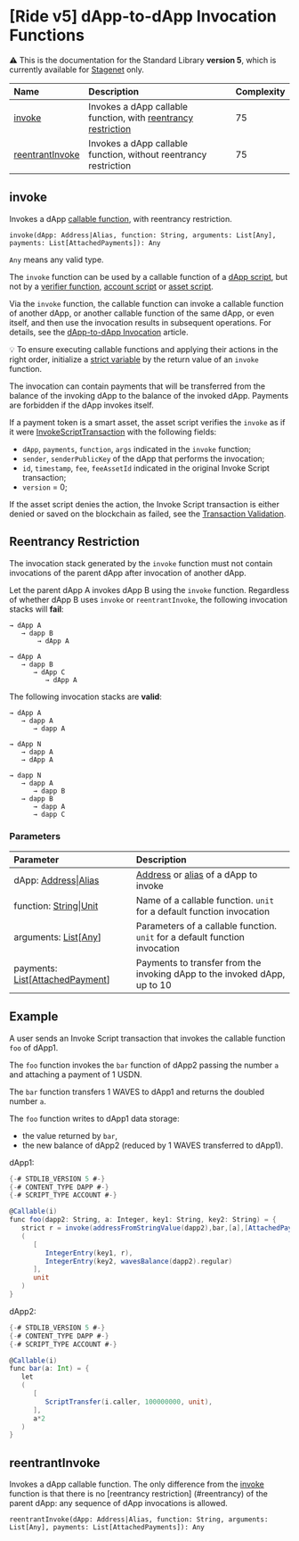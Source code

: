 # [Ride v5] dApp-to-dApp Invocation Functions

:warning: This is the documentation for the Standard Library **version 5**, which is currently available for [Stagenet](/en/blockchain/blockchain-network/) only.

| Name | Description | Complexity |
| :--- | :--- | :--- |
| [invoke](#invoke) | Invokes a dApp callable function, with [reentrancy restriction](#reentrancy) | 75 |
| [reentrantInvoke](#reentrantinvoke) | Invokes a dApp callable function, without reentrancy restriction | 75 |

## invoke

Invokes a dApp [callable function](/en/ride/v5/functions/callable-function), with reentrancy restriction.

```ride
invoke(dApp: Address|Alias, function: String, arguments: List[Any], payments: List[AttachedPayments]): Any
```

`Any` means any valid type.

The `invoke` function can be used by a callable function of a [dApp script](/en/ride/script/script-types/dapp-script), but not by a [verifier function](/en/ride/functions/verifier-function), [account script](/en/ride/script/script-types/account-script) or [asset script](/en/ride/script/script-types/asset-script).

Via the `invoke` function, the callable function can invoke a callable function of another dApp, or another callable function of the same dApp, or  even itself, and then use the invocation results in subsequent operations. For details, see the [dApp-to-dApp Invocation](/en/ride/advanced/dapp-to-dapp) article.

:bulb: To ensure executing callable functions and applying their actions in the right order, initialize a [strict variable](/en/ride/v5/variables/) by the return value of an `invoke` function.

The invocation can contain payments that will be transferred from the balance of the invoking dApp to the balance of the invoked dApp. Payments are forbidden if the dApp invokes itself.

If a payment token is a smart asset, the asset script verifies the `invoke` as if it were [InvokeScriptTransaction](/en/ride/v5/structures/transaction-structures/burn-transaction) with the following fields:
* `dApp`, `payments`, `function`, `args` indicated in the `invoke` function;
* `sender`, `senderPublicKey` of the dApp that performs the invocation;
* `id`, `timestamp`, `fee`, `feeAssetId` indicated in the original Invoke Script transaction;
* `version` = 0;

If the asset script denies the action, the Invoke Script transaction is either denied or saved on the blockchain as failed, see the [Transaction Validation](/en/blockchain/transaction/transaction-validation).

## Reentrancy Restriction<a id="reentrancy"></a>

The invocation stack generated by the `invoke` function must not contain invocations of the parent dApp after invocation of another dApp.

Let the parent dApp A invokes dApp B using the `invoke` function. Regardless of whether dApp B uses `invoke` or `reentrantInvoke`, the following invocation stacks will **fail**:

```
→ dApp A
   → dapp B
       → dApp A
```

```
→ dApp A
   → dapp B
      → dApp C
         → dApp A
```

The following invocation stacks are **valid**:

```
→ dApp A
   → dapp A
      → dapp A
```

```
→ dApp N
   → dapp A
   → dApp A
```

```
→ dapp N
   → dapp A
      → dapp B
   → dapp B
      → dapp A
      → dapp C
```

### Parameters

| Parameter | Description |
| :--- | :--- |
| dApp: [Address](/en/ride/v5/structures/common-structures/address)&#124;[Alias](/en/ride/v5/structures/common-structures/alias) | [Address](/en/blockchain/account/address) or [alias](/en/blockchain/account/alias) of a dApp to invoke |
| function: [String](/en/ride/v5/data-types/string)&#124;[Unit](/en/ride/v5/data-types/unit) | Name of a callable function. `unit` for a default function invocation |
| arguments: [List](/en/ride/v5/data-types/list)[[Any](/en/ride/v5/data-types/any)] | Parameters of a callable function. `unit` for a default function invocation |
| payments: [List](/en/ride/v5/data-types/list)[[AttachedPayment](/en/ride/v5/structures/common-structures/attached-payment)] | Payments to transfer from the invoking dApp to the invoked dApp, up to 10 |

## Example

A user sends an Invoke Script transaction that invokes the callable function `foo` of dApp1.

The `foo` function invokes the `bar` function of dApp2 passing the number `a` and attaching a payment of 1 USDN.

The `bar` function transfers 1 WAVES to dApp1 and returns the doubled number `a`.

The `foo` function writes to dApp1 data storage:
* the value returned by `bar`,
* the new balance of dApp2 (reduced by 1 WAVES transferred to dApp1).

dApp1:

```scala
{-# STDLIB_VERSION 5 #-}
{-# CONTENT_TYPE DAPP #-}
{-# SCRIPT_TYPE ACCOUNT #-}

@Callable(i)
func foo(dapp2: String, a: Integer, key1: String, key2: String) = {
   strict r = invoke(addressFromStringValue(dapp2),bar,[a],[AttachedPayment(base58'DG2xFkPdDwKUoBkzGAhQtLpSGzfXLiCYPEzeKH2Ad24p',1000000)])
   (
      [
         IntegerEntry(key1, r),
         IntegerEntry(key2, wavesBalance(dapp2).regular)
      ],
      unit
   )
}
```

dApp2:

```scala
{-# STDLIB_VERSION 5 #-}
{-# CONTENT_TYPE DAPP #-}
{-# SCRIPT_TYPE ACCOUNT #-}

@Callable(i)
func bar(a: Int) = {
   let 
   (
      [
         ScriptTransfer(i.caller, 100000000, unit),
      ],
      a*2
   )
}
```

## reentrantInvoke

Invokes a dApp callable function. The only difference from the [invoke](#invoke) function is that there is no [reentrancy restriction] (#reentrancy) of the parent dApp: any sequence of dApp invocations is allowed.

```ride
reentrantInvoke(dApp: Address|Alias, function: String, arguments: List[Any], payments: List[AttachedPayments]): Any
```

